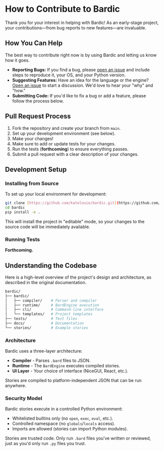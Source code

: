 # How to Contribute to Bardic

Thank you for your interest in helping with Bardic! As an early-stage project, your contributions—from bug reports to new features—are invaluable.

## How You Can Help

The best way to contribute right now is by using Bardic and letting us know how it goes.

- **Reporting Bugs:** If you find a bug, please [open an issue](https://github.com/katelouie/bardic/issues) and include steps to reproduce it, your OS, and your Python version.
- **Suggesting Features:** Have an idea for the language or the engine? [Open an issue](https://github.com/katelouie/bardic/issues) to start a discussion. We'd love to hear your "why" and "how."
- **Submitting Code:** If you'd like to fix a bug or add a feature, please follow the process below.

## Pull Request Process

1. Fork the repository and create your branch from `main`.
2. Set up your development environment (see below).
3. Make your changes!
4. Make sure to add or update tests for your changes.
5. Run the tests (**forthcoming**) to ensure everything passes.
6. Submit a pull request with a clear description of your changes.

## Development Setup

### Installing from Source

To set up your local environment for development:

```bash
git clone [https://github.com/katelouie/bardic.git](https://github.com/katelouie/bardic.git)
cd bardic
pip install -e .
```

This will install the project in "editable" mode, so your changes to the source code will be immediately available.

### Running Tests

**Forthcoming.**

## Understanding the Codebase

Here is a high-level overview of the project's design and architecture, as described in the original documentation.

```sh
bardic/
├── bardic/
│   ├── compiler/    # Parser and compiler
│   ├── runtime/     # BardEngine execution
│   ├── cli/         # Command-line interface
│   └── templates/   # Project templates
├── tests/           # Test files
├── docs/            # Documentation
└── stories/         # Example stories
```

### Architecture

Bardic uses a three-layer architecture:

- **Compiler** - Parses `.bard` files to JSON.
- **Runtime** - The `BardEngine` executes compiled stories.
- **UI Layer** - Your choice of interface (NiceGUI, React, etc.).

Stories are compiled to platform-independent JSON that can be run anywhere.

### Security Model

Bardic stories execute in a controlled Python environment:

- Whitelisted builtins only (no `open`, `exec`, `eval`, etc.).
- Controlled namespace (no `globals`/`locals` access).
- Imports are allowed (stories can import Python modules).

Stories are trusted code. Only run `.bard` files you've written or reviewed, just as you'd only run `.py` files you trust.
